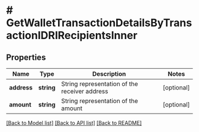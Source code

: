 # # GetWalletTransactionDetailsByTransactionIDRIRecipientsInner

## Properties

Name | Type | Description | Notes
------------ | ------------- | ------------- | -------------
**address** | **string** | String representation of the receiver address | [optional]
**amount** | **string** | String representation of the amount | [optional]

[[Back to Model list]](../../README.md#models) [[Back to API list]](../../README.md#endpoints) [[Back to README]](../../README.md)

